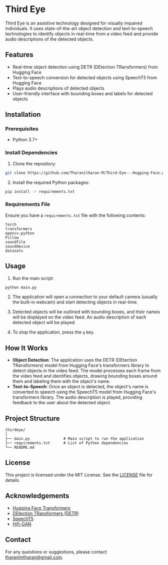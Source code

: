 # Third Eye

Third Eye is an assistive technology designed for visually impaired individuals. It uses state-of-the-art object detection and text-to-speech technologies to identify objects in real-time from a video feed and provide audio descriptions of the detected objects.

## Features

- Real-time object detection using DETR (DEtection TRansformers) from Hugging Face
- Text-to-speech conversion for detected objects using SpeechT5 from Hugging Face
- Plays audio descriptions of detected objects
- User-friendly interface with bounding boxes and labels for detected objects

## Installation

### Prerequisites

- Python 3.7+

### Install Dependencies

1. Clone the repository:

```sh
git clone https://github.com/Tharanitharan-M/Third-Eye---Hugging-Face.git
```

2. Install the required Python packages:

```sh
pip install -r requirements.txt
```

### Requirements File

Ensure you have a `requirements.txt` file with the following contents:

```
torch
transformers
opencv-python
Pillow
soundfile
sounddevice
datasets
```

## Usage

1. Run the main script:

```sh
python main.py
```

2. The application will open a connection to your default camera (usually the built-in webcam) and start detecting objects in real-time.

3. Detected objects will be outlined with bounding boxes, and their names will be displayed on the video feed. An audio description of each detected object will be played.

4. To stop the application, press the `q` key.

## How It Works

- **Object Detection**: The application uses the DETR (DEtection TRansformers) model from Hugging Face's transformers library to detect objects in the video feed. The model processes each frame from the video feed and identifies objects, drawing bounding boxes around them and labeling them with the object's name.
- **Text-to-Speech**: Once an object is detected, the object's name is converted to speech using the SpeechT5 model from Hugging Face's transformers library. The audio description is played, providing feedback to the user about the detected object.

## Project Structure

```
thirdeye/
│
├── main.py               # Main script to run the application
├── requirements.txt      # List of Python dependencies
└── README.md             
```

## License

This project is licensed under the MIT License. See the [LICENSE](LICENSE) file for details.

## Acknowledgements

- [Hugging Face Transformers](https://github.com/huggingface/transformers)
- [DEtection TRansformers (DETR)](https://github.com/facebookresearch/detr)
- [SpeechT5](https://github.com/microsoft/speecht5)
- [Hifi-GAN](https://github.com/jik876/hifi-gan)

## Contact

For any questions or suggestions, please contact [tharanimtharan@gmail.com](mailto:tharanimtharan@gmail.com).
